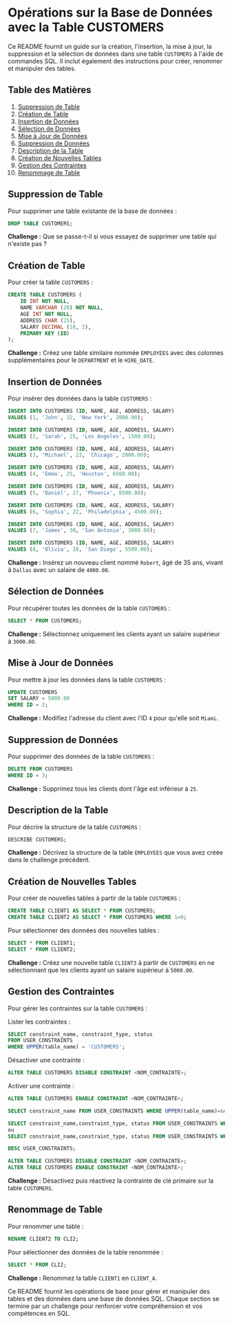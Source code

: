 # Opérations sur la Base de Données avec la Table CUSTOMERS

Ce README fournit un guide sur la création, l'insertion, la mise à jour, la suppression et la sélection de données dans une table `CUSTOMERS` à l'aide de commandes SQL. Il inclut également des instructions pour créer, renommer et manipuler des tables.

## Table des Matières

1. [Suppression de Table](#suppression-de-table)
2. [Création de Table](#création-de-table)
3. [Insertion de Données](#insertion-de-données)
4. [Sélection de Données](#sélection-de-données)
5. [Mise à Jour de Données](#mise-à-jour-de-données)
6. [Suppression de Données](#suppression-de-données)
7. [Description de la Table](#description-de-la-table)
8. [Création de Nouvelles Tables](#création-de-nouvelles-tables)
9. [Gestion des Contraintes](#gestion-des-contraintes)
10. [Renommage de Table](#renommage-de-table)

## Suppression de Table

Pour supprimer une table existante de la base de données :

```sql
DROP TABLE CUSTOMERS;
```

**Challenge :** Que se passe-t-il si vous essayez de supprimer une table qui n'existe pas ?

## Création de Table

Pour créer la table `CUSTOMERS` :

```sql
CREATE TABLE CUSTOMERS (
    ID INT NOT NULL,
    NAME VARCHAR (20) NOT NULL,
    AGE INT NOT NULL,
    ADDRESS CHAR (25),
    SALARY DECIMAL (18, 2),
    PRIMARY KEY (ID)
);
```

**Challenge :** Créez une table similaire nommée `EMPLOYEES` avec des colonnes supplémentaires pour le `DEPARTMENT` et le `HIRE_DATE`.

## Insertion de Données

Pour insérer des données dans la table `CUSTOMERS` :

```sql
INSERT INTO CUSTOMERS (ID, NAME, AGE, ADDRESS, SALARY)
VALUES (1, 'John', 32, 'New York', 2000.00);

INSERT INTO CUSTOMERS (ID, NAME, AGE, ADDRESS, SALARY)
VALUES (2, 'Sarah', 25, 'Los Angeles', 1500.00);

INSERT INTO CUSTOMERS (ID, NAME, AGE, ADDRESS, SALARY)
VALUES (3, 'Michael', 23, 'Chicago', 2000.00);

INSERT INTO CUSTOMERS (ID, NAME, AGE, ADDRESS, SALARY)
VALUES (4, 'Emma', 25, 'Houston', 6500.00);

INSERT INTO CUSTOMERS (ID, NAME, AGE, ADDRESS, SALARY)
VALUES (5, 'Daniel', 27, 'Phoenix', 8500.00);

INSERT INTO CUSTOMERS (ID, NAME, AGE, ADDRESS, SALARY)
VALUES (6, 'Sophia', 22, 'Philadelphia', 4500.00);

INSERT INTO CUSTOMERS (ID, NAME, AGE, ADDRESS, SALARY)
VALUES (7, 'James', 30, 'San Antonio', 3000.00);

INSERT INTO CUSTOMERS (ID, NAME, AGE, ADDRESS, SALARY)
VALUES (8, 'Olivia', 28, 'San Diego', 5500.00);
```

**Challenge :** Insérez un nouveau client nommé `Robert`, âgé de 35 ans, vivant à `Dallas` avec un salaire de `4000.00`.

## Sélection de Données

Pour récupérer toutes les données de la table `CUSTOMERS` :

```sql
SELECT * FROM CUSTOMERS;
```

**Challenge :** Sélectionnez uniquement les clients ayant un salaire supérieur à `3000.00`.

## Mise à Jour de Données

Pour mettre à jour les données dans la table `CUSTOMERS` :

```sql
UPDATE CUSTOMERS
SET SALARY = 5000.00
WHERE ID = 2;
```

**Challenge :** Modifiez l'adresse du client avec l'ID `4` pour qu'elle soit `Miami`.

## Suppression de Données

Pour supprimer des données de la table `CUSTOMERS` :

```sql
DELETE FROM CUSTOMERS
WHERE ID = 3;
```

**Challenge :** Supprimez tous les clients dont l'âge est inférieur à `25`.

## Description de la Table

Pour décrire la structure de la table `CUSTOMERS` :

```sql
DESCRIBE CUSTOMERS;
```

**Challenge :** Décrivez la structure de la table `EMPLOYEES` que vous avez créée dans le challenge précédent.

## Création de Nouvelles Tables

Pour créer de nouvelles tables à partir de la table `CUSTOMERS` :

```sql
CREATE TABLE CLIENT1 AS SELECT * FROM CUSTOMERS;
CREATE TABLE CLIENT2 AS SELECT * FROM CUSTOMERS WHERE 1=0;
```

Pour sélectionner des données des nouvelles tables :

```sql
SELECT * FROM CLIENT1;
SELECT * FROM CLIENT2;
```

**Challenge :** Créez une nouvelle table `CLIENT3` à partir de `CUSTOMERS` en ne sélectionnant que les clients ayant un salaire supérieur à `5000.00`.

## Gestion des Contraintes

Pour gérer les contraintes sur la table `CUSTOMERS` :

Lister les contraintes :
```sql
SELECT constraint_name, constraint_type, status 
FROM USER_CONSTRAINTS 
WHERE UPPER(table_name) = 'CUSTOMERS';
```

Désactiver une contrainte :
```sql
ALTER TABLE CUSTOMERS DISABLE CONSTRAINT <NOM_CONTRAINTE>;
```

Activer une contrainte :
```sql
ALTER TABLE CUSTOMERS ENABLE CONSTRAINT <NOM_CONTRAINTE>;
```
```sql
SELECT constraint_name FROM USER_CONSTRAINTS WHERE UPPER(table_name)=&entrer_une_table;

SELECT constraint_name,constraint_type, status FROM USER_CONSTRAINTS WHERE UPPER(table_name)=&entrer_une_table;
ou
SELECT constraint_name,constraint_type, status FROM USER_CONSTRAINTS WHERE UPPER(table_name)='CUSTOMERS';

DESC USER_CONSTRAINTS;

ALTER TABLE CUSTOMERS DISABLE CONSTRAINT <NOM_CONTRAINTE>;
ALTER TABLE CUSTOMERS ENABLE CONSTRAINT <NOM_CONTRAINTE>;
```
**Challenge :** Désactivez puis réactivez la contrainte de clé primaire sur la table `CUSTOMERS`.

## Renommage de Table

Pour renommer une table :

```sql
RENAME CLIENT2 TO CLI2;
```

Pour sélectionner des données de la table renommée :

```sql
SELECT * FROM CLI2;
```

**Challenge :** Renommez la table `CLIENT1` en `CLIENT_A`.

Ce README fournit les opérations de base pour gérer et manipuler des tables et des données dans une base de données SQL. Chaque section se termine par un challenge pour renforcer votre compréhension et vos compétences en SQL.
